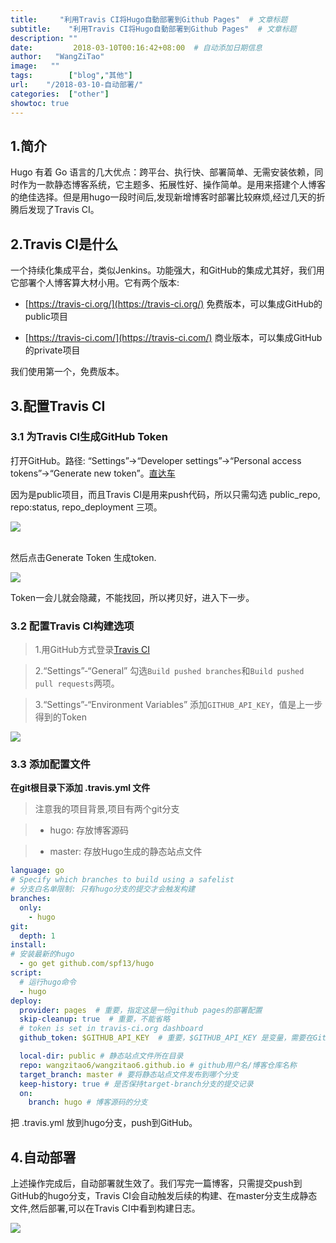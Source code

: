 ```yaml
---
title:     "利用Travis CI将Hugo自動部署到Github Pages"  # 文章标题
subtitle:    "利用Travis CI将Hugo自動部署到Github Pages"  # 文章标题
description: ""
date:         2018-03-10T00:16:42+08:00  # 自动添加日期信息
author:   "WangZiTao"
image:   ""
tags:        ["blog","其他"]
url:    "/2018-03-10-自动部署/"
categories:  ["other"]
showtoc: true
---
```

## 1.简介
Hugo 有着 Go 语言的几大优点：跨平台、执行快、部署简单、无需安装依赖，同时作为一款静态博客系统，它主题多、拓展性好、操作简单。是用来搭建个人博客的绝佳选择。但是用hugo一段时间后,发现新增博客时部署比较麻烦,经过几天的折腾后发现了Travis CI。

## 2.Travis CI是什么
一个持续化集成平台，类似Jenkins。功能强大，和GitHub的集成尤其好，我们用它部署个人博客算大材小用。它有两个版本:

- [https://travis-ci.org/](https://travis-ci.org/) 免费版本，可以集成GitHub的public项目

- [https://travis-ci.com/](https://travis-ci.com/) 商业版本，可以集成GitHub的private项目

我们使用第一个，免费版本。

## 3.配置Travis CI
### 3.1 为Travis CI生成GitHub Token

打开GitHub。路径: “Settings”->“Developer settings”->“Personal access tokens”->“Generate new token”。[直达车](https://github.com/settings/tokens/new)

因为是public项目，而且Travis CI是用来push代码，所以只需勾选 public_repo, repo:status, repo_deployment 三项。

![](https://wangzitao-blog.oss-cn-hangzhou.aliyuncs.com/18/04/007.png)

</br>
然后点击Generate Token 生成token.

![](https://wangzitao-blog.oss-cn-hangzhou.aliyuncs.com/18/04/008.png)

Token一会儿就会隐藏，不能找回，所以拷贝好，进入下一步。

### 3.2 配置Travis CI构建选项
> 1.用GitHub方式登录[Travis CI](https://travis-ci.org/)

> 2.“Settings”-“General” 勾选`Build pushed branches`和`Build pushed pull requests`两项。

> 3.“Settings”-“Environment Variables” 添加`GITHUB_API_KEY`，值是上一步得到的Token

![](https://wangzitao-blog.oss-cn-hangzhou.aliyuncs.com/18/04/009.png)


### 3.3 添加配置文件

**在git根目录下添加 .travis.yml 文件**

>注意我的项目背景,项目有两个git分支

>- hugo: 存放博客源码

>- master: 存放Hugo生成的静态站点文件

  ```yml
  language: go
  # Specify which branches to build using a safelist
  # 分支白名单限制: 只有hugo分支的提交才会触发构建
  branches:
    only:
      - hugo
  git:
    depth: 1
  install:
  # 安装最新的hugo
    - go get github.com/spf13/hugo
  script:
    # 运行hugo命令
    - hugo
  deploy:
    provider: pages  # 重要，指定这是一份github pages的部署配置
    skip-cleanup: true  # 重要，不能省略
    # token is set in travis-ci.org dashboard
    github_token: $GITHUB_API_KEY  # 重要，$GITHUB_API_KEY 是变量，需要在GitHub上申请、再到配置到Travis

    local-dir: public # 静态站点文件所在目录
    repo: wangzitao6/wangzitao6.github.io # github用户名/博客仓库名称
    target_branch: master # 要将静态站点文件发布到哪个分支
    keep-history: true # 是否保持target-branch分支的提交记录
    on:
      branch: hugo # 博客源码的分支

  ```

  把 .travis.yml 放到hugo分支，push到GitHub。

## 4.自动部署

上述操作完成后，自动部署就生效了。我们写完一篇博客，只需提交push到GitHub的hugo分支，Travis CI会自动触发后续的构建、在master分支生成静态文件,然后部署,可以在Travis CI中看到构建日志。


![](https://wangzitao-blog.oss-cn-hangzhou.aliyuncs.com/18/04/010.png)
